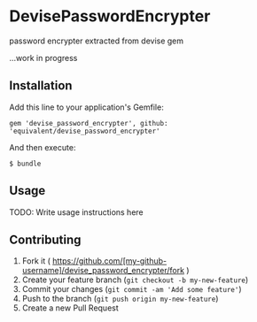 # DevisePasswordEncrypter

password encrypter extracted from devise gem

...work in progress

## Installation

Add this line to your application's Gemfile:

    gem 'devise_password_encrypter', github: 'equivalent/devise_password_encrypter'

And then execute:

    $ bundle

## Usage

TODO: Write usage instructions here

## Contributing

1. Fork it ( https://github.com/[my-github-username]/devise_password_encrypter/fork )
2. Create your feature branch (`git checkout -b my-new-feature`)
3. Commit your changes (`git commit -am 'Add some feature'`)
4. Push to the branch (`git push origin my-new-feature`)
5. Create a new Pull Request
